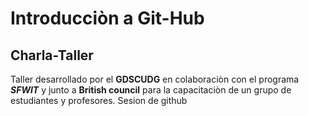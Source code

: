 
# Introducciòn a Git-Hub

## Charla-Taller

Taller desarrollado por el **GDSCUDG** en colaboraciòn con el programa _**SFWIT**_ y junto a 
**British council** para la capacitaciòn de un grupo de estudiantes y profesores.
    Sesion de github

